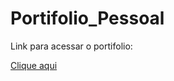 # Portifolio_Pessoal

Link para acessar o portifolio:

<a href="https://erfs-enzo.github.io/Portifolio_Pessoal/portifolio.html">Clique aqui </a>